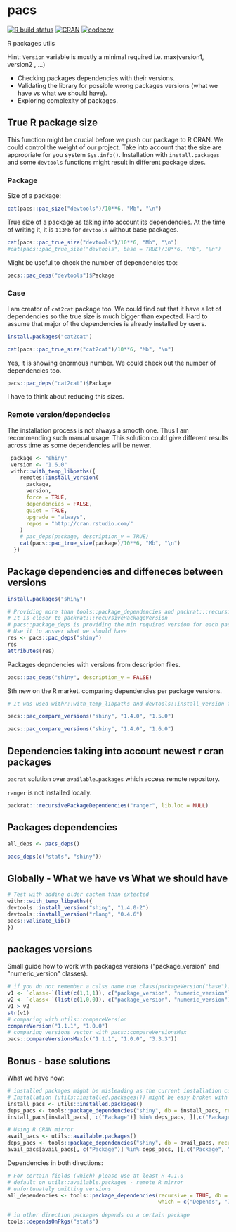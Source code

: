 # pacs
[![R build status](https://github.com/polkas/pacs/workflows/R-CMD-check/badge.svg)](https://github.com/polkas/pacs/actions)
[![CRAN](http://www.r-pkg.org/badges/version/pacs)](https://cran.r-project.org/package=pacs)
[![codecov](https://codecov.io/gh/Polkas/pacs/branch/master/graph/badge.svg)](https://codecov.io/gh/Polkas/pacs)

R packages utils

Hint: `Version` variable is mostly a minimal required i.e. max(version1, version2 , ...)

- Checking packages dependencies with their versions. 
- Validating the library for possible wrong packages versions (what we have vs what we should have). 
- Exploring complexity of packages.

## True R package size

This function might be crucial before we push our package to R CRAN.
We could control the weight of our project.
Take into account that the size are appropriate for you system `Sys.info()`.
Installation with `install.packages` and some `devtools` functions might result in different package sizes.

### Package

Size of a package:

```r
cat(pacs::pac_size("devtools")/10**6, "Mb", "\n")
```

True size of a package as taking into account its dependencies.
At the time of writing it, it is `113Mb` for `devtools` without base packages.

```r
cat(pacs::pac_true_size("devtools")/10**6, "Mb", "\n")
#cat(pacs::pac_true_size("devtools", base = TRUE)/10**6, "Mb", "\n")
```

Might be useful to check the number of dependencies too:

```r
pacs::pac_deps("devtools")$Package
```

### Case

I am creator of `cat2cat` package too. 
We could find out that it have a lot of dependencies so the true size is much bigger than expected.
Hard to assume that major of the dependencies is already installed by users.

```r
install.packages("cat2cat")
```

```r
cat(pacs::pac_true_size("cat2cat")/10**6, "Mb", "\n")
```

Yes, it is showing enormous number.
We could check out the number of dependencies too.

```r
pacs::pac_deps("cat2cat")$Package
```

I have to think about reducing this sizes.

### Remote version/dependecies

The installation process is not always a smooth one.
Thus I am recommending such manual usage:
This solution could give different results across time as some dependencies will be newer.
```r
 package <- "shiny"
 version <- "1.6.0"
 withr::with_temp_libpaths({
    remotes::install_version(
      package,
      version,
      force = TRUE,
      dependencies = FALSE,
      quiet = TRUE,
      upgrade = "always",
      repos = "http://cran.rstudio.com/"
    )
    # pac_deps(package, description_v = TRUE)
    cat(pacs::pac_true_size(package)/10**6, "Mb", "\n")
  })
```

## Package dependencies and diffeneces between versions

```r
install.packages("shiny")
```

```r
# Providing more than tools::package_dependencies and packrat:::recursivePackageVersion
# It is closer to packrat:::recursivePackageVersion
# pacs::package_deps is providing the min required version for each package
# Use it to answer what we should have
res <- pacs::pac_deps("shiny")
res
attributes(res)
```

Packages depndencies with versions from description files.

```r
pacs::pac_deps("shiny", description_v = FALSE)
```

Sth new on the R market.
comparing dependencies per package versions.

```r
# It was used withr::with_temp_libpaths and devtools::install_version for this task

pacs::pac_compare_versions("shiny", "1.4.0", "1.5.0")

pacs::pac_compare_versions("shiny", "1.4.0", "1.6.0")
```

## Dependencies taking into account newest r cran packages

`pacrat` solution over `available.packages` which access remote repository.

`ranger` is not installed locally.

```r
packrat:::recursivePackageDependencies("ranger", lib.loc = NULL)
```

## Packages dependencies

```r
all_deps <- pacs_deps()
```

```r
pacs_deps(c("stats", "shiny"))
```

## Globally - What we have vs What we should have 

```r
# Test with adding older cachem than extected
withr::with_temp_libpaths({
devtools::install_version("shiny", "1.4.0-2")
devtools::install_version("rlang", "0.4.6")
pacs::validate_lib()
})
```

## packages versions

Small guide how to work with packages versions ("package_version" and "numeric_version" classes).

```r
# if you do not remember a calss name use class(packageVersion("base"))
v1 <- `class<-`(list(c(1,1,1)), c("package_version", "numeric_version"))
v2 <- `class<-`(list(c(1,0,0)), c("package_version", "numeric_version"))
v1 > v2
str(v1)
# comparing with utils::compareVersion
compareVersion("1.1.1", "1.0.0")
# comparing versions vector with pacs::compareVersionsMax
pacs::compareVersionsMax(c("1.1.1", "1.0.0", "3.3.3"))
```

## Bonus - base solutions

What we have now:

```r
# installed packages might be misleading as the current installation could be unhealthy
# Installation (utils::installed.packages()) might be easy broken with e.g. devtools::install_version
install_pacs <- utils::installed.packages()
deps_pacs <- tools::package_dependencies("shiny", db = install_pacs, recursive = T, which = c("Depends", "Imports", "LinkingTo"))[[1]]
install_pacs[install_pacs[, c("Package")] %in% deps_pacs, ][,c("Package", "Version")]

# Using R CRAN mirror
avail_pacs <- utils::available.packages()
deps_pacs <- tools::package_dependencies("shiny", db = avail_pacs, recursive = T, which = c("Depends", "Imports", "LinkingTo"))[[1]]
avail_pacs[avail_pacs[, c("Package")] %in% deps_pacs, ][,c("Package", "Version")]
```
 
Dependencies in both directions:

```r
# For certain fields (which) please use at least R 4.1.0
# default on utils::available.packages - remote R mirror
# unfortunately omitting versions
all_dependencies <- tools::package_dependencies(recursive = TRUE, db = installed.packages(),
                                                which = c("Depends", "Imports", "LinkingTo"))
                                                
# in other direction packages depends on a certain package
tools::dependsOnPkgs("stats")
```
